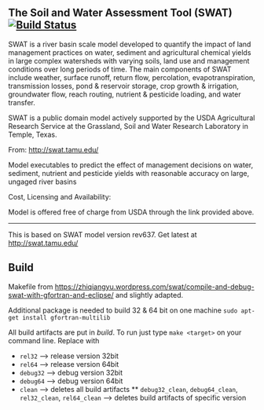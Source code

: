 ## The Soil and Water Assessment Tool (SWAT) [![Build Status](https://travis-ci.org/grmpfhmbl/swatmodel-trusty64.svg?branch=master)](https://travis-ci.org/grmpfhmbl/swatmodel-trusty64)

SWAT is a river basin scale model developed to quantify the impact of land management practices on water, sediment
and agricultural chemical yields in large complex watersheds with varying soils, land use and management conditions
over long periods of time. The main components of SWAT include weather, surface runoff, return flow, percolation,
evapotranspiration, transmission losses, pond & reservoir storage, crop growth & irrigation, groundwater flow, reach
routing, nutrient & pesticide loading, and water transfer.

SWAT is a public domain model actively supported by the USDA Agricultural Research Service at the Grassland, Soil and
Water Research Laboratory in Temple, Texas.

From: http://swat.tamu.edu/

Model executables to predict the effect of management decisions on water, sediment, nutrient and pesticide yields with reasonable accuracy on large, ungaged river basins

Cost, Licensing and Availability:

Model is offered free of charge from USDA through the link provided above. 

---

This is based on SWAT model version rev637. Get latest at http://swat.tamu.edu/


## Build

Makefile from https://zhiqiangyu.wordpress.com/swat/compile-and-debug-swat-with-gfortran-and-eclipse/ and slightly adapted.

Additional package is needed to build 32 & 64 bit on one machine `sudo apt-get install gfortran-multilib`

All build artifacts are put in _build_. To run just type `make <target>` on your command line. Replace _<target>_ with

* `rel32` --> release version 32bit
* `rel64` --> release version 64bit
* `debug32` --> debug version 32bit
* `debug64` --> debug version 64bit
* `clean` --> deletes all build artifacts
** `debug32_clean`, `debug64_clean`, `rel32_clean`, `rel64_clean` --> deletes build artifacts of specific version
